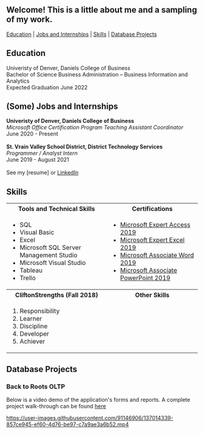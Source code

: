 <a name="top"></a>

## Welcome! This is a little about me and a sampling of my work.

[Education](#education) | [Jobs and Internships](#resume) | [Skills](#skills) | [Database Projects](#DatabaseProjects)

<a name="education"></a>
## Education
Univeristy of Denver, Daniels College of Business
<br>Bachelor of Science Business Administration – Business Information and Analytics
<br>Expected Graduation June 2022

<a name="resume"></a>
## (Some) Jobs and Internships
<b>Univeristy of Denver, Daniels College of Business</b>
<br><i>Microsoft Office Certification Program Teaching Assistant Coordinator</i>
<br>June 2020 - Present
<br>
<br><b>St. Vrain Valley School District, District Technology Services</b>
<br><i>Programmer / Analyst Intern</i>
<br>June 2019 - August 2021
<br>
<br>See my [resume] or [LinkedIn](https://www.linkedin.com/in/hannah-m-mcdonald/)

<a name="skills"></a>
## Skills

<table>
  <tr>
    <th>Tools and Technical Skills</th>
    <th>Certifications</th>
  </tr>
  <tr>
    <td>
     <ul>
        <li>SQL</li>
        <li>Visual Basic</li>
        <li>Excel</li>
        <li>Microsoft SQL Server Management Studio</li>
        <li>Microsoft Visual Studio</li>
        <li>Tableau</li>
        <li>Trello</li>
      </ul>
    </td>
    <td>
     <ul>
        <li><a href = "https://www.credly.com/badges/e654fce3-19be-40b3-9347-228eea2ce3a1/public_url">Microsoft Expert Access 2019</a></li>
        <li><a href = "https://www.credly.com/badges/23f6c6da-fbcd-4a01-bedc-2f9ca4e5a540/public_url">Microsoft Expert Excel 2019</a></li>
        <li><a href = "https://www.credly.com/badges/cc990015-1ddf-42e1-8924-71b24d236c37/public_url">Microsoft Associate Word 2019</a></li>
        <li><a href = "https://www.credly.com/badges/e1f089c5-e148-4a30-9dc3-b6551e873dd8/public_url">Microsoft Associate PowerPoint 2019</a></li>
      </ul>
    </td>
  </tr>
  <tr>
    <th>CliftonStrengths (Fall 2018)</th>
    <th>Other Skills</th>
   </tr>
 <tr>
   <td>
     <ol>
        <li>Responsibility</li>
        <li>Learner</li>
        <li>Discipline</li>
        <li>Developer</li>
        <li>Achiever</li>
     </ol>
   </td>
 </tr>
</table>

<a name="DatabaseProjects"></a>
## Database Projects

### Back to Roots OLTP
Below is a video demo of the application's forms and reports. A complete project walk-through can be found [here](/Database/BackToRootsOLTP/#top)

https://user-images.githubusercontent.com/91146906/137014339-857ce945-ef60-4d76-be97-c7a9ae3a6b52.mp4

